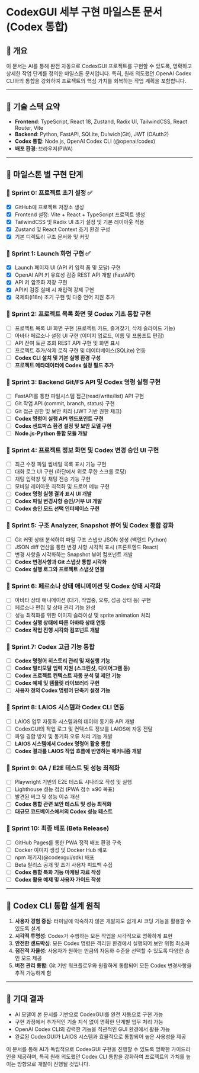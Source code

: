 # CodexGUI 세부 구현 마일스톤 문서 (Codex 통합)

## 🎯 개요
이 문서는 AI를 통해 완전 자동으로 CodexGUI 프로젝트를 구현할 수 있도록, 명확하고 상세한 작업 단계를 정의한 마일스톤 문서입니다. 특히, 원래 의도했던 OpenAI Codex CLI와의 통합을 강화하여 프로젝트의 핵심 가치를 회복하는 작업 계획을 포함합니다.

---

## 📌 기술 스택 요약
- **Frontend**: TypeScript, React 18, Zustand, Radix UI, TailwindCSS, React Router, Vite
- **Backend**: Python, FastAPI, SQLite, Dulwich(Git), JWT (OAuth2)
- **Codex 통합**: Node.js, OpenAI Codex CLI (@openai/codex)
- **배포 환경**: 브라우저(PWA)

---

## 📅 마일스톤 별 구현 단계

### 🔹 Sprint 0: 프로젝트 초기 설정 ✅
- [x] GitHub에 프로젝트 저장소 생성
- [x] Frontend 설정: Vite + React + TypeScript 프로젝트 생성
- [x] TailwindCSS 및 Radix UI 초기 설정 및 기본 레이아웃 적용
- [x] Zustand 및 React Context 초기 환경 구성
- [x] 기본 디렉토리 구조 문서화 및 커밋

### 🔹 Sprint 1: Launch 화면 구현 ✅
- [x] Launch 페이지 UI (API 키 입력 폼 및 모달) 구현
- [x] OpenAI API 키 유효성 검증 REST API 개발 (FastAPI)
- [x] API 키 암호화 저장 구현
- [x] API키 검증 실패 시 재입력 강제 구현
- [x] 국제화(i18n) 조기 구현 및 다중 언어 지원 추가

### 🔹 Sprint 2: 프로젝트 목록 화면 및 Codex 기초 통합 구현
- [ ] 프로젝트 목록 UI 화면 구현 (프로젝트 카드, 즐겨찾기, 삭제 슬라이드 기능)
- [ ] 아바타 페르소나 설정 UI 구현 (이미지 업로드, 이름 및 프롬프트 편집)
- [ ] API 잔여 토큰 조회 REST API 구현 및 화면 표시
- [ ] 프로젝트 추가/삭제 로직 구현 및 데이터베이스(SQLite) 연동
- [ ] **Codex CLI 설치 및 기본 실행 환경 구성**
- [ ] **프로젝트 메타데이터에 Codex 설정 필드 추가**

### 🔹 Sprint 3: Backend Git/FS API 및 Codex 명령 실행 구현
- [ ] FastAPI를 통한 파일시스템 접근(read/write/list) API 구현
- [ ] Git 작업 API (commit, branch, status) 구현
- [ ] Git 접근 권한 및 보안 처리 (JWT 기반 권한 체크)
- [ ] **Codex 명령어 실행 API 엔드포인트 구현**
- [ ] **Codex 샌드박스 환경 설정 및 보안 모델 구현**
- [ ] **Node.js-Python 통합 모듈 개발**

### 🔹 Sprint 4: 프로젝트 정보 화면 및 Codex 변경 승인 UI 구현
- [ ] 최근 수정 파일 썸네일 목록 표시 기능 구현
- [ ] 대화 로그 UI 구현 (하단에서 위로 무한 스크롤 로딩)
- [ ] 채팅 입력창 및 채팅 전송 기능 구현
- [ ] 모바일 레이아웃 최적화 및 드로어 메뉴 구현
- [ ] **Codex 명령 실행 결과 표시 UI 개발**
- [ ] **Codex 파일 변경사항 승인/거부 UI 개발**
- [ ] **Codex 승인 모드 선택 인터페이스 구현**

### 🔹 Sprint 5: 구조 Analyzer, Snapshot 뷰어 및 Codex 통합 강화
- [ ] Git 커밋 상태 분석하여 파일 구조 스냅샷 JSON 생성 (백엔드 Python)
- [ ] JSON diff 연산을 통한 변경 사항 시각적 표시 (프론트엔드 React)
- [ ] 변경 사항을 시각화하는 Snapshot 뷰어 컴포넌트 개발
- [ ] **Codex 변경사항과 Git 스냅샷 통합 시각화**
- [ ] **Codex 실행 로그와 프로젝트 스냅샷 연결**

### 🔹 Sprint 6: 페르소나 상태 애니메이션 및 Codex 상태 시각화
- [ ] 아바타 상태 애니메이션 (대기, 작업중, 오류, 성공 상태 등) 구현
- [ ] 페르소나 편집 및 상태 관리 기능 완성
- [ ] 성능 최적화를 위한 이미지 슬라이싱 및 sprite animation 처리
- [ ] **Codex 실행 상태에 따른 아바타 상태 연동**
- [ ] **Codex 작업 진행 시각화 컴포넌트 개발**

### 🔹 Sprint 7: Codex 고급 기능 통합
- [ ] **Codex 명령어 히스토리 관리 및 재실행 기능**
- [ ] **Codex 멀티모달 입력 지원 (스크린샷, 다이어그램 등)**
- [ ] **Codex 프로젝트 컨텍스트 자동 분석 및 제안 기능**
- [ ] **Codex 예제 및 템플릿 라이브러리 구현**
- [ ] **사용자 정의 Codex 명령어 단축키 설정 기능**

### 🔹 Sprint 8: LAIOS 시스템과 Codex CLI 연동
- [ ] LAIOS 업무 자동화 시스템과의 데이터 동기화 API 개발
- [ ] CodexGUI의 작업 로그 및 컨텍스트 정보를 LAIOS에 자동 전달
- [ ] 파일 경합 방지 및 동기화 오류 처리 기능 개발
- [ ] **LAIOS 시스템에서 Codex 명령어 활용 통합**
- [ ] **Codex 결과를 LAIOS 작업 흐름에 반영하는 메커니즘 개발**

### 🔹 Sprint 9: QA / E2E 테스트 및 성능 최적화
- [ ] Playwright 기반의 E2E 테스트 시나리오 작성 및 실행
- [ ] Lighthouse 성능 점검 (PWA 점수 ≥90 목표)
- [ ] 발견된 버그 및 성능 이슈 개선
- [ ] **Codex 통합 관련 보안 테스트 및 성능 최적화**
- [ ] **대규모 코드베이스에서의 Codex 성능 테스트**

### 🔹 Sprint 10: 최종 배포 (Beta Release)
- [ ] GitHub Pages를 통한 PWA 정적 배포 환경 구축
- [ ] Docker 이미지 생성 및 Docker Hub 배포
- [ ] npm 패키지(@codexgui/sdk) 배포
- [ ] Beta 릴리스 공개 및 초기 사용자 피드백 수집
- [ ] **Codex 통합 특화 기능 마케팅 자료 작성**
- [ ] **Codex 활용 예제 및 사용자 가이드 작성**

---

## 🚩 Codex CLI 통합 설계 원칙

1. **사용자 경험 중심**: 터미널에 익숙하지 않은 개발자도 쉽게 AI 코딩 기능을 활용할 수 있도록 설계
2. **시각적 투명성**: Codex가 수행하는 모든 작업을 시각적으로 명확하게 표현
3. **안전한 샌드박싱**: 모든 Codex 명령은 격리된 환경에서 실행되어 보안 위험 최소화
4. **점진적 자율성**: 사용자가 원하는 만큼의 자동화 수준을 선택할 수 있도록 다양한 승인 모드 제공
5. **버전 관리 통합**: Git 기반 워크플로우와 원활하게 통합되어 모든 Codex 변경사항을 추적 가능하게 함

---

## 🏅 기대 결과

- AI 모델이 본 문서를 기반으로 CodexGUI를 완전 자동으로 구현 가능
- 구현 과정에서 추가적인 기술 지식 없이 명확한 단계별 업무 처리 가능
- OpenAI Codex CLI의 강력한 기능을 직관적인 GUI 환경에서 활용 가능
- 완료된 CodexGUI가 LAIOS 시스템과 효율적으로 통합되어 높은 사용성을 제공

이 문서를 통해 AI가 독립적으로 CodexGUI 구현을 진행할 수 있도록 명확한 가이드라인을 제공하며, 특히 원래 의도했던 Codex CLI 통합을 강화하여 프로젝트의 가치를 높이는 방향으로 개발이 진행될 것입니다.
